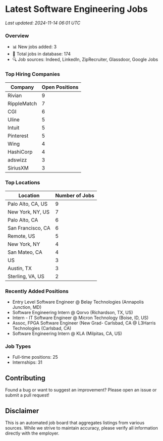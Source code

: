 # Latest Software Engineering Jobs
*Last updated: 2024-11-14 06:01 UTC*

### Overview
- 📊 New jobs added: 3
- 💼 Total jobs in database: 174
- 🔍 Job sources: Indeed, LinkedIn, ZipRecruiter, Glassdoor, Google Jobs

### Top Hiring Companies
| Company | Open Positions |
|---------|---------------|
| Rivian | 9 |
| RippleMatch | 7 |
| CGI | 6 |
| Uline | 5 |
| Intuit | 5 |
| Pinterest | 5 |
| Wing | 4 |
| HashiCorp | 4 |
| adswizz | 3 |
| SiriusXM | 3 |

### Top Locations
| Location | Number of Jobs |
|----------|---------------|
| Palo Alto, CA, US | 9 |
| New York, NY, US | 7 |
| Palo Alto, CA | 6 |
| San Francisco, CA | 6 |
| Remote, US | 5 |
| New York, NY | 4 |
| San Mateo, CA | 4 |
| US | 3 |
| Austin, TX | 3 |
| Sterling, VA, US | 2 |

### Recently Added Positions
- Entry Level Software Engineer @ Belay Technologies (Annapolis Junction, MD)
- Software Engineering Intern @ Qorvo (Richardson, TX, US)
- Intern - IT Software Engineer @ Micron Technology (Boise, ID, US)
- Assoc, FPGA Software Engineer (New Grad- Carlsbad, CA @ L3Harris Technologies (Carlsbad, CA)
- Software Engineering Intern @ KLA (Milpitas, CA, US)

### Job Types
- Full-time positions: 25
- Internships: 31

## Contributing
Found a bug or want to suggest an improvement? Please open an issue or submit a pull request!

## Disclaimer
This is an automated job board that aggregates listings from various sources. While we strive to maintain accuracy, 
please verify all information directly with the employer.
